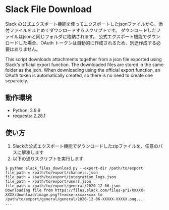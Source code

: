 # Slack File Download

Slack の公式エクスポート機能を使ってエクスポートしたjsonファイルから、添付ファイルをまとめてダウンロードするスクリプトです。
ダウンロードしたファイルはjsonと同じフォルダに格納されます。
公式エクスポート機能でダウンロードした場合、OAuth トークンは自動的に作成されるため、別途作成する必要はありません。

This script downloads attachments together from a json file exported using Slack's official export function.
The downloaded files are stored in the same folder as the json.
When downloading using the official export function, an OAuth token is automatically created, so there is no need to create one separately.

## 動作環境

- Python: 3.9.9
- requests: 2.28.1

## 使い方

1. Slackの公式エクスポート機能でダウンロードしたzipファイルを、任意のパスに解凍します
2. 以下の通りスクリプトを実行します

```console
$ python slack_files_download.py --export-dir /path/to/export
file_path = /path/to/export/channels.json
file_path = /path/to/export/integration_logs.json
file_path = /path/to/export/users.json
file_path = /path/to/export/general/2020-12-06.json
Downloading file from https://files.slack.com/files-pri/XXXXX-XXXX/download/image.png?t=xoxe-xxxxxxxxx to /path/to/export/general/general/2020-12-06-XXXXX-XXXXX.png...
...
```
